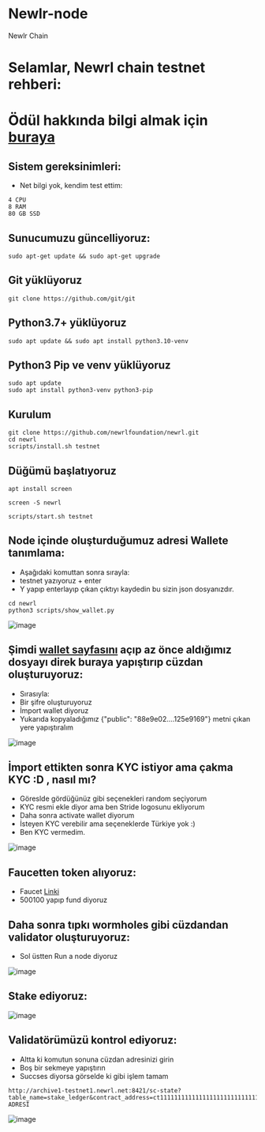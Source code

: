 # Newlr-node
Newlr Chain

# Selamlar, Newrl chain testnet rehberi:
# Ödül hakkında bilgi almak için [buraya](https://newrl.medium.com/join-newrls-incentivized-testnet-and-earn-newrl-tokens-716e6af7b1b9)
## Sistem gereksinimleri:

 * Net bilgi yok, kendim test ettim:

```
4 CPU
8 RAM
80 GB SSD
```

## Sunucumuzu güncelliyoruz:
```
sudo apt-get update && sudo apt-get upgrade
```

## Git yüklüyoruz
```
git clone https://github.com/git/git
```

## Python3.7+  yüklüyoruz
```
sudo apt update && sudo apt install python3.10-venv
```

## Python3 Pip ve venv yüklüyoruz  
```
sudo apt update
sudo apt install python3-venv python3-pip
```

## Kurulum
```
git clone https://github.com/newrlfoundation/newrl.git
cd newrl
scripts/install.sh testnet
```

## Düğümü başlatıyoruz
```
apt install screen
```

```
screen -S newrl
```

```
scripts/start.sh testnet
```

## Node içinde oluşturduğumuz adresi Wallete tanımlama:

 * Aşağıdaki komuttan sonra sırayla:
 * testnet yazıyoruz + enter
 * Y yapıp enterlayıp çıkan çıktıyı kaydedin bu sizin json dosyanızdır.

```
cd newrl
python3 scripts/show_wallet.py
```

![image](https://user-images.githubusercontent.com/101149671/194666768-2920d230-3f2f-4fbe-89ff-84fc222bfb00.png)

## Şimdi [wallet sayfasını](https://wallet.newrl.net/) açıp az önce aldığımız dosyayı direk buraya yapıştırıp cüzdan oluşturuyoruz:

 * Sırasıyla:
 * Bir şifre oluşturuyoruz
 * İmport wallet diyoruz
 * Yukarıda kopyaladığımız {"public": "88e9e02....125e9169"} metni çıkan yere yapıştıralım

![image](https://user-images.githubusercontent.com/101149671/194667767-46220e17-1781-4e47-8910-b9032b478c05.png)

## İmport ettikten sonra KYC istiyor ama çakma KYC :D , nasıl mı? 

 * Göreslde gördüğünüz gibi seçenekleri random seçiyorum
 * KYC resmi ekle diyor ama ben Stride logosunu ekliyorum
 * Daha sonra activate wallet diyorum
 * İsteyen KYC verebilir ama seçeneklerde Türkiye yok :)
 * Ben KYC vermedim.

![image](https://user-images.githubusercontent.com/101149671/194668370-00e67a20-487f-4985-ad6d-42bc0ecb8894.png)


## Faucetten token alıyoruz:

 * Faucet [Linki](https://wallet.newrl.net/faucet/)
 * 500100 yapıp fund diyoruz

## Daha sonra tıpkı wormholes gibi cüzdandan validator oluşturuyoruz:

 * Sol üstten Run a node diyoruz

![image](https://user-images.githubusercontent.com/101149671/194668698-21b4dd15-bd86-498b-964f-be3ec1c828e1.png)

## Stake ediyoruz:

![image](https://user-images.githubusercontent.com/101149671/194668779-d0f8abb5-bfe5-4f01-9cd5-9765a358ea00.png)


## Validatörümüzü kontrol ediyoruz:

 * Altta ki komutun sonuna cüzdan adresinizi girin
 * Boş bir sekmeye yapıştırın
 * Succses diyorsa görselde ki gibi işlem tamam

```
http://archive1-testnet1.newrl.net:8421/sc-state?table_name=stake_ledger&contract_address=ct1111111111111111111111111111111111111115&unique_column=wallet_address&unique_value=CÜZDAN ADRESİ
```

![image](https://user-images.githubusercontent.com/101149671/194668964-532a33d3-2143-4a72-b022-bae7aa038d46.png)
